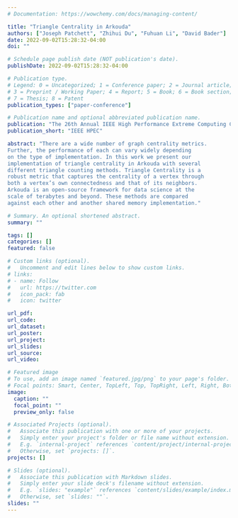 ```yaml
---
# Documentation: https://wowchemy.com/docs/managing-content/

title: "Triangle Centrality in Arkouda"
authors: ["Joseph Patchett", "Zhihui Du", "Fuhuan Li", "David Bader"]
date: 2022-09-02T15:28:32-04:00
doi: ""

# Schedule page publish date (NOT publication's date).
publishDate: 2022-09-02T15:28:32-04:00

# Publication type.
# Legend: 0 = Uncategorized; 1 = Conference paper; 2 = Journal article;
# 3 = Preprint / Working Paper; 4 = Report; 5 = Book; 6 = Book section;
# 7 = Thesis; 8 = Patent
publication_types: ["paper-conference"]

# Publication name and optional abbreviated publication name.
publication: "The 26th Annual IEEE High Performance Extreme Computing Conference"
publication_short: "IEEE HPEC"

abstract: "There are a wide number of graph centrality metrics.
Further, the performance of each can vary widely depending
on the type of implementation. In this work we present our
implementation of triangle centrality in Arkouda with several
different triangle counting methods. Triangle Centrality is a
robust metric that captures the centrality of a vertex through
both a vertex’s own connectedness and that of its neighbors.
Arkouda is an open-source framework for data science at the
scale of terabytes and beyond. These methods are compared
against each other and another shared memory implementation."

# Summary. An optional shortened abstract.
summary: ""

tags: []
categories: []
featured: false

# Custom links (optional).
#   Uncomment and edit lines below to show custom links.
# links:
# - name: Follow
#   url: https://twitter.com
#   icon_pack: fab
#   icon: twitter

url_pdf:
url_code:
url_dataset:
url_poster:
url_project:
url_slides:
url_source:
url_video:

# Featured image
# To use, add an image named `featured.jpg/png` to your page's folder. 
# Focal points: Smart, Center, TopLeft, Top, TopRight, Left, Right, BottomLeft, Bottom, BottomRight.
image:
  caption: ""
  focal_point: ""
  preview_only: false

# Associated Projects (optional).
#   Associate this publication with one or more of your projects.
#   Simply enter your project's folder or file name without extension.
#   E.g. `internal-project` references `content/project/internal-project/index.md`.
#   Otherwise, set `projects: []`.
projects: []

# Slides (optional).
#   Associate this publication with Markdown slides.
#   Simply enter your slide deck's filename without extension.
#   E.g. `slides: "example"` references `content/slides/example/index.md`.
#   Otherwise, set `slides: ""`.
slides: ""
---
```

